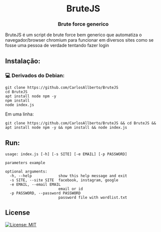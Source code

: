 <h1 align=center>BruteJS</h1>

<h3 align=center>Brute force generico</h3>

BruteJS é um script de brute force bem generico que automatiza o navegador/browser chromium para funcionar em diversos sites como se fosse uma pessoa de verdade tentando fazer login


## Instalação:
### 💻 Derivados do Debian:

```
git clone https://github.com/CarlosAllberto/BruteJS
cd BruteJS
apt install node npm -y
npm install
node index.js
```

Em uma linha:

```
git clone https://github.com/CarlosAllberto/BruteJS && cd BruteJS && apt install node npm -y && npm install && node index.js
```

## Run:

```
usage: index.js [-h] [-s SITE] [-e EMAIL] [-p PASSWORD]

parameters example

optional arguments:
  -h, --help            show this help message and exit
  -s SITE, --site SITE  facebook, instagram, google
  -e EMAIL, --email EMAIL
                        email or id
  -p PASSWORD, --password PASSWORD
                        password file with wordlist.txt
```

## License

[![License: MIT](https://img.shields.io/github/license/gcla/termshark.svg?color=yellow)](LICENSE)
